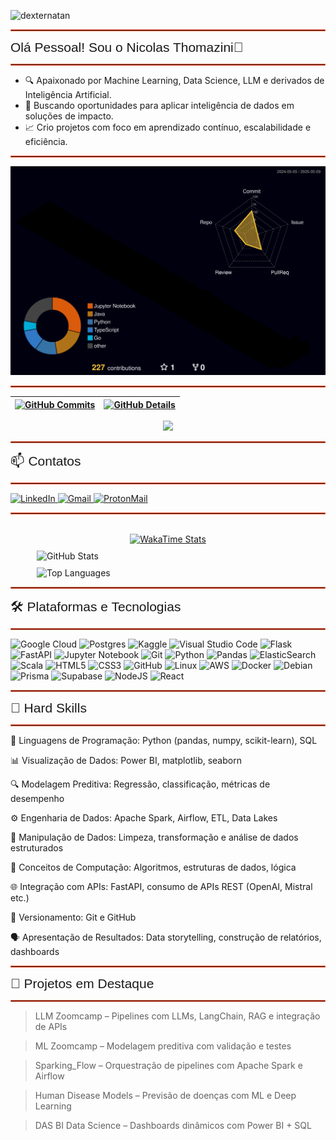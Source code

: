 <p align="left"><img src="https://komarev.com/ghpvc/?username=nicolas-thomazini" alt="dexternatan" /></p>

</span><hr style="border: 1px solid #FF5733;"/>
<span style="font-size: 21px; font-family: 'Arial', sans-serif;">Olá Pessoal! Sou o Nicolas Thomazini👋</span><hr style="border: 1px solid #FF5733;"/>

- 🔍 Apaixonado por Machine Learning, Data Science, LLM e derivados de Inteligência Artificial.
- 🎯 Buscando oportunidades para aplicar inteligência de dados em soluções de impacto.
- 📈 Crio projetos com foco em aprendizado contínuo, escalabilidade e eficiência.

</span><hr style="border: 1px solid #FF5733;"/>

![Status](./profile-3d-contrib/profile-night-rainbow.svg)

</span><hr style="border: 1px solid #FF5733;"/>

| [![GitHub Commits](http://github-profile-summary-cards.vercel.app/api/cards/productive-time?username=nicolas-thomazini&theme=gruvbox&utcOffset=-3)](https://github.com/vn7n24fzkq/github-profile-summary-cards) | [![GitHub Details](http://github-profile-summary-cards.vercel.app/api/cards/profile-details?username=nicolas-thomazini&theme=gruvbox)](https://github.com/vn7n24fzkq/github-profile-summary-cards) |
| --------------------------------------------------------------------------------------------------------------------------------------------------------------------------------------------------------------- | -------------------------------------------------------------------------------------------------------------------------------------------------------------------------------------------------- |

   <div align="center" >
     <img src="https://github-profile-trophy.vercel.app/?username=nicolas-thomazini&row=1&column=6&theme=gruvbox&margin-w=15&margin-h=15"/>
  </div>

</span><hr style="border: 1px solid #FF5733;"/>
<span style="font-size: 21px; font-family: 'Arial', sans-serif;"> 📫 Contatos</span><hr style="border: 1px solid #FF5733;"/>

<div>
  <a href="https://linkedin.com/in/nicolas-thomazini/">
    <img src="https://img.shields.io/badge/-LinkedIn-%230077B5?style=for-the-badge&logo=linkedin&logoColor=white" alt="LinkedIn">
  </a>
  <a href="mailto:nicolasfrezarimt@gmail.com?subject=Contato%20via%20portfólio&body=Olá%20Nicolas,%0D%0AGostaria%20de%20falar%20sobre...">
    <img src="https://img.shields.io/badge/-Gmail-%23333?style=for-the-badge&logo=gmail&logoColor=white" alt="Gmail">
  </a>
  <a href="mailto:nicolasthomazini@proton.me?subject=Contato%20via%20portfólio&body=Olá%20Nicolas,%0D%0AGostaria%20de%20falar%20sobre...">
    <img src="https://img.shields.io/badge/ProtonMail-8B89CC?style=for-the-badge&logo=protonmail&logoColor=white" alt="ProtonMail">
  </a>
</div>
<hr style="border: 1px solid #FF5733;" /><br>

<div style="display: flex; flex-wrap: wrap; gap: 10px; justify-content: center; align-items: center;">

  <a href="https://wakatime.com/@nicolasthomazini" target="_blank">
      <img src="https://github-readme-stats.vercel.app/api/wakatime?username=nicolasthomazini&layout=compact&theme=chartreuse-dark&show_icons=true&cache_seconds=30" alt="WakaTime Stats" width="420" />
  </a>

  <img src="https://github-readme-stats.vercel.app/api?username=nicolas-thomazini&theme=chartreuse-dark&show_icons=true" alt="GitHub Stats" width="420" />

  <img src="https://github-readme-stats.vercel.app/api/top-langs/?username=nicolas-thomazini&hide=TeX&layout=compact&theme=chartreuse-dark&locale=pt-br" alt="Top Languages" width="420" />

</div>

<hr style="border: 1px solid #FF5733;"/>
<span style="font-size: 21px; font-family: 'Arial', sans-serif;"> 🛠️ Plataformas e Tecnologias </span><hr style="border: 1px solid #FF5733;"/>

![Google Cloud](https://img.shields.io/badge/GoogleCloud-%234285F4.svg?style=for-the-badge&logo=google-cloud&logoColor=white)
![Postgres](https://img.shields.io/badge/postgres-%23316192.svg?style=for-the-badge&logo=postgresql&logoColor=white)
![Kaggle](https://img.shields.io/badge/Kaggle-035a7d?style=for-the-badge&logo=kaggle&logoColor=white)
![Visual Studio Code](https://img.shields.io/badge/Visual%20Studio%20Code-0078d7.svg?style=for-the-badge&logo=visual-studio-code&logoColor=white)
![Flask](https://img.shields.io/badge/flask-%23000.svg?style=for-the-badge&logo=flask&logoColor=white)
![FastAPI](https://img.shields.io/badge/FastAPI-005571?style=for-the-badge&logo=fastapi)
![Jupyter Notebook](https://img.shields.io/badge/jupyter-%23FA0F00.svg?style=for-the-badge&logo=jupyter&logoColor=white)
![Git](https://img.shields.io/badge/git-%23F05033.svg?style=for-the-badge&logo=git&logoColor=white)
![Python](https://img.shields.io/badge/python-3670A0?style=for-the-badge&logo=python&logoColor=ffdd54)
![Pandas](https://img.shields.io/badge/pandas-%23150458.svg?style=for-the-badge&logo=pandas&logoColor=white)
![ElasticSearch](https://img.shields.io/badge/-ElasticSearch-005571?style=for-the-badge&logo=elasticsearch)
![Scala](https://img.shields.io/badge/scala-%23DC322F.svg?style=for-the-badge&logo=scala&logoColor=white)
![HTML5](https://img.shields.io/badge/html5-%23E34F26.svg?style=for-the-badge&logo=html5&logoColor=white)
![CSS3](https://img.shields.io/badge/css3-%231572B6.svg?style=for-the-badge&logo=css3&logoColor=white)
![GitHub](https://img.shields.io/badge/github-%23121011.svg?style=for-the-badge&logo=github&logoColor=white)
![Linux](https://img.shields.io/badge/Linux-FCC624?style=for-the-badge&logo=linux&logoColor=black)
![AWS](https://img.shields.io/badge/AWS-FF9900?style=for-the-badge&logo=amazon-aws&logoColor=white)
![Docker](https://img.shields.io/badge/docker-%230db7ed.svg?style=for-the-badge&logo=docker&logoColor=white)
![Debian](https://img.shields.io/badge/Debian-D70A53?style=for-the-badge&logo=debian&logoColor=white)
![Prisma](https://img.shields.io/badge/Prisma-3982CE?style=for-the-badge&logo=Prisma&logoColor=white)
![Supabase](https://img.shields.io/badge/Supabase-3ECF8E?style=for-the-badge&logo=supabase&logoColor=white)
![NodeJS](https://img.shields.io/badge/node.js-6DA55F?style=for-the-badge&logo=node.js&logoColor=white)
![React](https://img.shields.io/badge/react-%2320232a.svg?style=for-the-badge&logo=react&logoColor=%2361DAFB)

<hr style="border: 1px solid #FF5733;"/>
<span style="font-size: 21px; font-family: 'Arial', sans-serif;"> 📌 Hard Skills </span><hr style="border: 1px solid #FF5733;"/>

🐍 Linguagens de Programação: Python (pandas, numpy, scikit-learn), SQL

📊 Visualização de Dados: Power BI, matplotlib, seaborn

🔍 Modelagem Preditiva: Regressão, classificação, métricas de desempenho

⚙️ Engenharia de Dados: Apache Spark, Airflow, ETL, Data Lakes

🧹 Manipulação de Dados: Limpeza, transformação e análise de dados estruturados

🔧 Conceitos de Computação: Algoritmos, estruturas de dados, lógica

🌐 Integração com APIs: FastAPI, consumo de APIs REST (OpenAI, Mistral etc.)

🔄 Versionamento: Git e GitHub

🗣️ Apresentação de Resultados: Data storytelling, construção de relatórios, dashboards

<hr style="border: 1px solid #FF5733;"/>
<span style="font-size: 21px; font-family: 'Arial', sans-serif;"> 🚀 Projetos em Destaque </span><hr style="border: 1px solid #FF5733;"/>

> LLM Zoomcamp – Pipelines com LLMs, LangChain, RAG e integração de APIs

> ML Zoomcamp – Modelagem preditiva com validação e testes

> Sparking_Flow – Orquestração de pipelines com Apache Spark e Airflow

> Human Disease Models – Previsão de doenças com ML e Deep Learning

> DAS BI Data Science – Dashboards dinâmicos com Power BI + SQL
